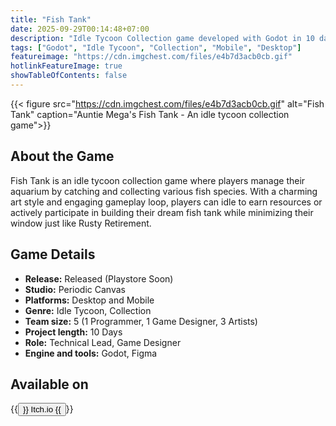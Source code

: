 ```yaml
---
title: "Fish Tank"
date: 2025-09-29T00:14:48+07:00
description: "Idle Tycoon Collection game developed with Godot in 10 days"
tags: ["Godot", "Idle Tycoon", "Collection", "Mobile", "Desktop"]
featureimage: "https://cdn.imgchest.com/files/e4b7d3acb0cb.gif"
hotlinkFeatureImage: true
showTableOfContents: false
---
```


{{< figure 
src="https://cdn.imgchest.com/files/e4b7d3acb0cb.gif" 
alt="Fish Tank" 
caption="Auntie Mega's Fish Tank - An idle tycoon collection game">}}

## About the Game

Fish Tank is an idle tycoon collection game where players manage their aquarium by catching and collecting various fish species. With a charming art style and engaging gameplay loop, players can idle to earn resources or actively participate in building their dream fish tank while minimizing their window just like Rusty Retirement.

## Game Details

- **Release:** Released (Playstore Soon)
- **Studio:** Periodic Canvas
- **Platforms:** Desktop and Mobile
- **Genre:** Idle Tycoon, Collection
- **Team size:** 5 (1 Programmer, 1 Game Designer, 3 Artists)
- **Project length:** 10 Days
- **Role:** Technical Lead, Game Designer
- **Engine and tools:** Godot, Figma

## Available on

{{<button href="https://hanif012.itch.io/auntie-megas-fish">}}
Itch.io
{{</button>}}
